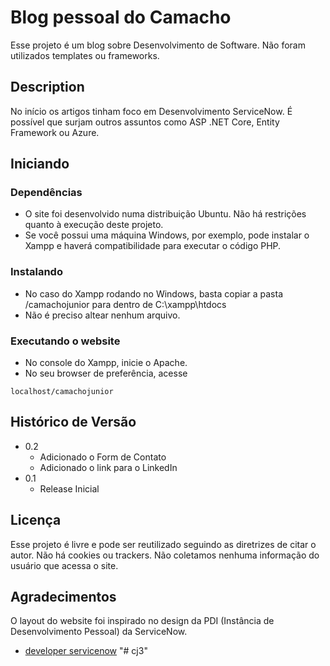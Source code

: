 # Blog pessoal do Camacho

Esse projeto é um blog sobre Desenvolvimento de Software. Não foram utilizados templates ou frameworks. 

## Description

No início os artigos tinham foco em Desenvolvimento ServiceNow. É possível que surjam outros assuntos como ASP .NET Core, Entity Framework ou Azure.

## Iniciando

### Dependências

* O site foi desenvolvido numa distribuição Ubuntu. Não há restrições quanto à execução deste projeto. 
* Se você possui uma máquina Windows, por exemplo, pode instalar o Xampp e haverá compatibilidade para executar o código PHP. 

### Instalando

* No caso do Xampp rodando no Windows, basta copiar a pasta /camachojunior para dentro de C:\xampp\htdocs
* Não é preciso altear nenhum arquivo.

### Executando o website

* No console do Xampp, inicie o Apache.
* No seu browser de preferência, acesse 
```
localhost/camachojunior
```

## Histórico de Versão

* 0.2
    * Adicionado o Form de Contato
    * Adicionado o link para o LinkedIn
* 0.1
    * Release Inicial

## Licença

Esse projeto é livre e pode ser reutilizado seguindo as diretrizes de citar o autor. 
Não há cookies ou trackers. Não coletamos nenhuma informação do usuário que acessa o site.

## Agradecimentos

O layout do website foi inspirado no design da PDI (Instância de Desenvolvimento Pessoal) da ServiceNow.
* [developer servicenow](https://developer.servicenow.com/)
"# cj3" 
